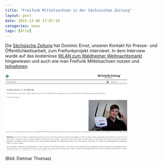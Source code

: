 ```yaml
---
title: "Freifunk Mittelsachsen in der Sächsischen Zeitung"
layout: post
date: 2015-12-06 17:07:19
categories: news
tags: [Alle]
---
```


Die [Sächsische Zeitung](http://www.sz-online.de) hat Dominic Ernst, unseren Kontakt für Presse- und Öffentlichkeitsarbeit,
zum Freifunkprojekt interviewt. In dem Interview wurde auf das kostenlose [WLAN zum Waldheimer Weihnachtsmarkt](news/2015/12/04/kostenloses-wlan-auf-dem-waldheimer-weihnachtsmarkt.html) hingewiesen und auch wie man
Freifunk Mittelsachsen nutzen und [teilnehmen](/mitmachen).

<a title="Artikel in SZ" href="/img/zeitung_05.12.2015/screener.jpg">
  <img src="/img/zeitung_05.12.2015/thumb.jpg">
</a>

(Bild: Dietmar Thomas)
